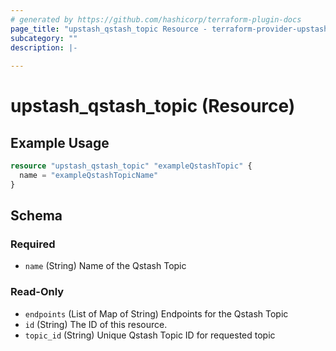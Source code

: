 ```yaml
---
# generated by https://github.com/hashicorp/terraform-plugin-docs
page_title: "upstash_qstash_topic Resource - terraform-provider-upstash"
subcategory: ""
description: |-
  
---
```


# upstash_qstash_topic (Resource)



## Example Usage

```terraform
resource "upstash_qstash_topic" "exampleQstashTopic" {
  name = "exampleQstashTopicName"
}
```

<!-- schema generated by tfplugindocs -->
## Schema

### Required

- `name` (String) Name of the Qstash Topic

### Read-Only

- `endpoints` (List of Map of String) Endpoints for the Qstash Topic
- `id` (String) The ID of this resource.
- `topic_id` (String) Unique Qstash Topic ID for requested topic


